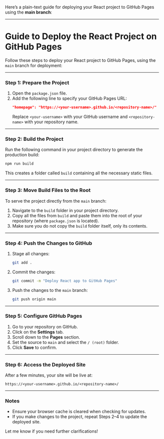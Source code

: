 Here’s a plain-text guide for deploying your React project to GitHub Pages using the **main branch**:

---

# Guide to Deploy the React Project on GitHub Pages

Follow these steps to deploy your React project to GitHub Pages, using the `main` branch for deployment:

---

### Step 1: Prepare the Project
1. Open the `package.json` file.
2. Add the following line to specify your GitHub Pages URL:
   ```json
   "homepage": "https://<your-username>.github.io/<repository-name>/"
   ```
   Replace `<your-username>` with your GitHub username and `<repository-name>` with your repository name.

---

### Step 2: Build the Project
Run the following command in your project directory to generate the production build:
```bash
npm run build
```
This creates a folder called `build` containing all the necessary static files.

---

### Step 3: Move Build Files to the Root
To serve the project directly from the `main` branch:
1. Navigate to the `build` folder in your project directory.
2. Copy all the files from `build` and paste them into the root of your repository (where `package.json` is located).
3. Make sure you do not copy the `build` folder itself, only its contents.

---

### Step 4: Push the Changes to GitHub
1. Stage all changes:
   ```bash
   git add .
   ```
2. Commit the changes:
   ```bash
   git commit -m "Deploy React app to GitHub Pages"
   ```
3. Push the changes to the `main` branch:
   ```bash
   git push origin main
   ```

---

### Step 5: Configure GitHub Pages
1. Go to your repository on GitHub.
2. Click on the **Settings** tab.
3. Scroll down to the **Pages** section.
4. Set the source to `main` and select the `/ (root)` folder.
5. Click **Save** to confirm.

---

### Step 6: Access the Deployed Site
After a few minutes, your site will be live at:
```
https://<your-username>.github.io/<repository-name>/
```

---

### Notes
- Ensure your browser cache is cleared when checking for updates.
- If you make changes to the project, repeat Steps 2–4 to update the deployed site.

Let me know if you need further clarifications!
